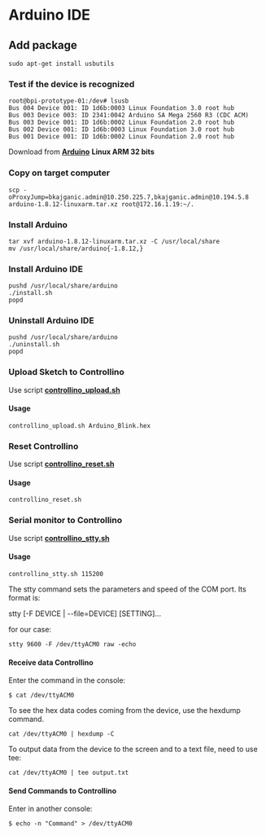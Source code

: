 # Arduino IDE 

## Add package
```
sudo apt-get install usbutils
```


### Test if the device is recognized
```
root@bpi-prototype-01:/dev# lsusb
Bus 004 Device 001: ID 1d6b:0003 Linux Foundation 3.0 root hub
Bus 003 Device 003: ID 2341:0042 Arduino SA Mega 2560 R3 (CDC ACM)
Bus 003 Device 001: ID 1d6b:0002 Linux Foundation 2.0 root hub
Bus 002 Device 001: ID 1d6b:0003 Linux Foundation 3.0 root hub
Bus 001 Device 001: ID 1d6b:0002 Linux Foundation 2.0 root hub
```

Download from __[Arduino](https://www.arduino.cc/en/Main/Software)__ __Linux ARM 32 bits__

### Copy on target computer

```
scp -oProxyJump=bkajganic.admin@10.250.225.7,bkajganic.admin@10.194.5.8 arduino-1.8.12-linuxarm.tar.xz root@172.16.1.19:~/.
```

### Install Arduino

```
tar xvf arduino-1.8.12-linuxarm.tar.xz -C /usr/local/share
mv /usr/local/share/arduino{-1.8.12,}
```

### Install Arduino IDE

```
pushd /usr/local/share/arduino
./install.sh
popd
```

### Uninstall Arduino IDE

```
pushd /usr/local/share/arduino
./uninstall.sh
popd
```

### Upload Sketch to Controllino

Use script __[controllino_upload.sh](../root/usr/local/bin/controllino_upload.sh)__ 

#### Usage
```
controllino_upload.sh Arduino_Blink.hex
```

### Reset Controllino

Use script __[controllino_reset.sh](../root/usr/local/bin/controllino_reset.sh)__ 

#### Usage
```
controllino_reset.sh
```

### Serial monitor to Controllino

Use script __[controllino_stty.sh](../root/usr/local/bin/controllino_stty.sh)__ 

#### Usage
```
controllino_stty.sh 115200
```

The stty command sets the parameters and speed of the COM port. Its format is:

stty [-F DEVICE | --file=DEVICE] [SETTING]...

for our case:
```
stty 9600 -F /dev/ttyACM0 raw -echo
```

#### Receive data Controllino
Enter the command in the console:
```
$ cat /dev/ttyACM0
```
To see the hex data codes coming from the device, use the hexdump command.
```
cat /dev/ttyACM0 | hexdump -C
```
To output data from the device to the screen and to a text file, need to use tee:
```
cat /dev/ttyACM0 | tee output.txt
```

#### Send Commands to Controllino
Enter in another console:
```
$ echo -n "Command" > /dev/ttyACM0
```

